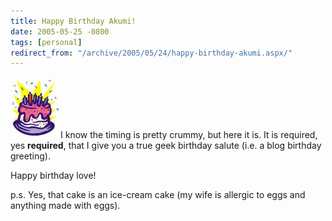 ```yaml
---
title: Happy Birthday Akumi!
date: 2005-05-25 -0800
tags: [personal]
redirect_from: "/archive/2005/05/24/happy-birthday-akumi.aspx/"
---
```


![](/images/BirthdayCake.jpg "Birthday cake")I know the timing is pretty
crummy, but here it is. It is required, yes **required**, that I give
you a true geek birthday salute (i.e. a blog birthday greeting).

Happy birthday love!

p.s. Yes, that cake is an ice-cream cake (my wife is allergic to eggs
and anything made with eggs).


